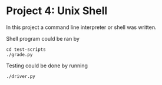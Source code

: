 # Project 4: Unix Shell

In this project a command line interpreter or shell was written. 

Shell program could be ran by 
```
cd test-scripts
./grade.py
```

Testing could be done by running
```
./driver.py
```
